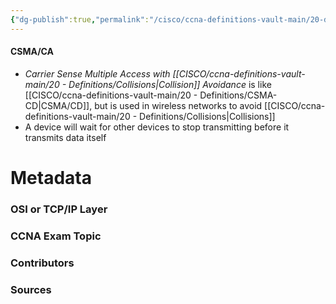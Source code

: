 ```yaml
---
{"dg-publish":true,"permalink":"/cisco/ccna-definitions-vault-main/20-definitions/csma-ca/","tags":["defs_ccna"]}
---
```


#### CSMA/CA
- *Carrier Sense Multiple Access with [[CISCO/ccna-definitions-vault-main/20 - Definitions/Collisions\|Collision]] Avoidance* is like [[CISCO/ccna-definitions-vault-main/20 - Definitions/CSMA-CD\|CSMA/CD]], but is used in wireless networks to avoid [[CISCO/ccna-definitions-vault-main/20 - Definitions/Collisions\|Collisions]]
- A device will wait for other devices to stop transmitting before it transmits data itself

# Metadata
### OSI or TCP/IP Layer

### CCNA Exam Topic

### Contributors

### Sources

